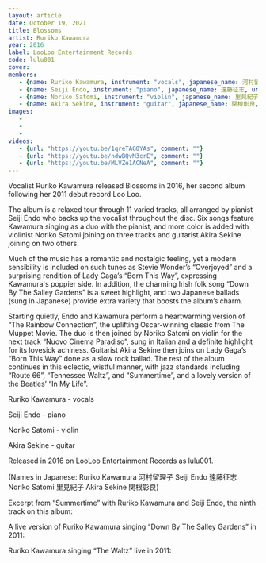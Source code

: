 ```yaml
---
layout: article
date: October 19, 2021
title: Blossoms
artist: Ruriko Kawamura
year: 2016
label: LooLoo Entertainment Records
code: lulu001
cover: 
members:
   - {name: Ruriko Kawamura, instrument: "vocals", japanese_name: 河村留理子, url: "https://ameblo.jp/salon-de-lulu/"}
   - {name: Seiji Endo, instrument: "piano", japanese_name: 遠藤征志, url: "https://seiji-piano-endo.com/"}
   - {name: Noriko Satomi, instrument: "violin", japanese_name: 里見紀子, url: "https://project-nori.wixsite.com/mysite"}
   - {name: Akira Sekine, instrument: "guitar", japanese_name: 関根彰良, url: "http://akirasekine.com/"}
images:
   - 
   - 
   - 
videos: 
   - {url: "https://youtu.be/1qreTAG0YAs", comment: ""}
   - {url: "https://youtu.be/ndwBQvM3crE", comment: ""}
   - {url: "https://youtu.be/MLVZe1ACNeA", comment: ""}
---
```

Vocalist Ruriko Kawamura released Blossoms in 2016, her second album following her 2011 debut record Loo Loo.

The album is a relaxed tour through 11 varied tracks, all arranged by pianist Seiji Endo who backs up the vocalist throughout the disc. Six songs feature Kawamura singing as a duo with the pianist, and more color is added with violinist Noriko Satomi joining on three tracks and guitarist Akira Sekine joining on two others.

Much of the music has a romantic and nostalgic feeling, yet a modern sensibility is included on such tunes as Stevie Wonder’s “Overjoyed” and a surprising rendition of Lady Gaga’s “Born This Way”, expressing Kawamura's poppier side. In addition, the charming Irish folk song “Down By The Salley Gardens” is a sweet highlight, and two Japanese ballads (sung in Japanese) provide extra variety that boosts the album’s charm.

Starting quietly, Endo and Kawamura perform a heartwarming version of “The Rainbow Connection”, the uplifting Oscar-winning classic from The Muppet Movie. The duo is then joined by Noriko Satomi on violin for the next track “Nuovo Cinema Paradiso”, sung in Italian and a definite highlight for its lovesick achiness. Guitarist Akira Sekine then joins on Lady Gaga’s “Born This Way” done as a slow rock ballad. The rest of the album continues in this eclectic, wistful manner, with jazz standards including “Route 66”, “Tennessee Waltz”, and “Summertime”, and a lovely version of the Beatles’ “In My Life”.

Ruriko Kawamura - vocals

Seiji Endo - piano

Noriko Satomi - violin

Akira Sekine - guitar

Released in 2016 on LooLoo Entertainment Records as lulu001.

(Names in Japanese: Ruriko Kawamura 河村留理子 Seiji Endo 遠藤征志 Noriko Satomi 里見紀子 Akira Sekine 関根彰良)

Excerpt from “Summertime” with Ruriko Kawamura and Seiji Endo, the ninth track on this album:

A live version of Ruriko Kawamura singing “Down By The Salley Gardens” in 2011:

Ruriko Kawamura singing “The Waltz” live in 2011:


